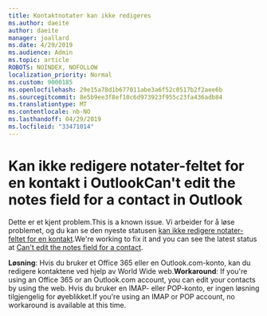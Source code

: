 ```yaml
---
title: Kontaktnotater kan ikke redigeres
ms.author: daeite
author: daeite
manager: joallard
ms.date: 4/29/2019
ms.audience: Admin
ms.topic: article
ROBOTS: NOINDEX, NOFOLLOW
localization_priority: Normal
ms.custom: 9000185
ms.openlocfilehash: 29e15a78d1b677011abe3a6f52c0517b2f2aee6b
ms.sourcegitcommit: 8e5b9ee3f8ef10c6d973923f955c23fa436adb84
ms.translationtype: MT
ms.contentlocale: nb-NO
ms.lasthandoff: 04/29/2019
ms.locfileid: "33471014"
---
```

# <a name="cant-edit-the-notes-field-for-a-contact-in-outlook"></a><span data-ttu-id="f673e-102">Kan ikke redigere notater-feltet for en kontakt i Outlook</span><span class="sxs-lookup"><span data-stu-id="f673e-102">Can't edit the notes field for a contact in Outlook</span></span>

<span data-ttu-id="f673e-103">Dette er et kjent problem.</span><span class="sxs-lookup"><span data-stu-id="f673e-103">This is a known issue.</span></span> <span data-ttu-id="f673e-104">Vi arbeider for å løse problemet, og du kan se den nyeste statusen [kan ikke redigere notater-feltet for en kontakt](https://support.office.com/article/fb8394ce-04ce-48b5-bae4-be46f77f10fe).</span><span class="sxs-lookup"><span data-stu-id="f673e-104">We're working to fix it and you can see the latest status at [Can't edit the notes field for a contact](https://support.office.com/article/fb8394ce-04ce-48b5-bae4-be46f77f10fe).</span></span>

<span data-ttu-id="f673e-105">**Løsning**: Hvis du bruker et Office 365 eller en Outlook.com-konto, kan du redigere kontaktene ved hjelp av World Wide web.</span><span class="sxs-lookup"><span data-stu-id="f673e-105">**Workaround**: If you're using an Office 365 or an Outlook.com account, you can edit your contacts by using the web.</span></span> <span data-ttu-id="f673e-106">Hvis du bruker en IMAP- eller POP-konto, er ingen løsning tilgjengelig for øyeblikket.</span><span class="sxs-lookup"><span data-stu-id="f673e-106">If you're using an IMAP or POP account, no workaround is available at this time.</span></span>